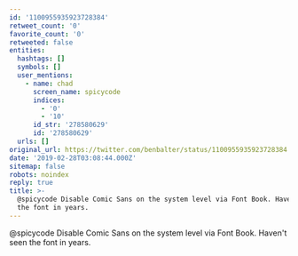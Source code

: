 ```yaml
---
id: '1100955935923728384'
retweet_count: '0'
favorite_count: '0'
retweeted: false
entities:
  hashtags: []
  symbols: []
  user_mentions:
    - name: chad
      screen_name: spicycode
      indices:
        - '0'
        - '10'
      id_str: '278580629'
      id: '278580629'
  urls: []
original_url: https://twitter.com/benbalter/status/1100955935923728384
date: '2019-02-28T03:08:44.000Z'
sitemap: false
robots: noindex
reply: true
title: >-
  @spicycode Disable Comic Sans on the system level via Font Book. Haven't seen
  the font in years.
---
```


@spicycode Disable Comic Sans on the system level via Font Book. Haven't seen the font in years.
